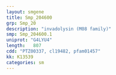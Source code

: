```yaml
---
layout: smgene
title: Smp_204600
grp: Smp_20
description: "invadolysin (M08 family)"
smp: Smp_204600.1
uniprot: "G4LYU4"
length:   807
cdd: "PTZ00337, cl19482, pfam01457"
kk: K13539
categories: sm
---
```

